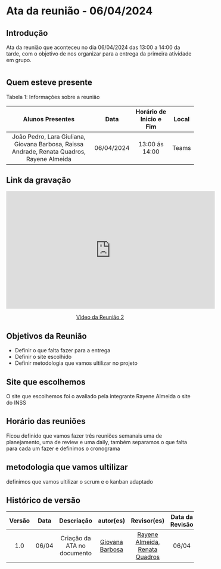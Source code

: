# Ata da reunião - 06/04/2024

## Introdução
Ata da reunião que aconteceu no dia 06/04/2024 das 13:00 a 14:00 da tarde, com o objetivo de nos organizar para a entrega da primeira atividade em grupo.

#

## Quem esteve presente

Tabela 1: Informações sobre a reunião

| Alunos Presentes       | Data | Horário de Inicio e Fim                                 | Local            |
| :--------: | :----: | :--------------------:                    | :---------------: |
| João Pedro, Lara Giuliana, Giovana Barbosa, Raissa Andrade, Renata Quadros, Rayene Almeida |  06/04/2024   | 13:00 ás 14:00                    | Teams  | 

## Link da gravação

<p style="text-align: center"><iframe width="560" height="315" src="https://www.youtube.com/embed/nnG9pj5iA1I" title="YouTube video player" frameborder="0" allow="accelerometer; autoplay; clipboard-write; encrypted-media; gyroscope; picture-in-picture; web-share" referrerpolicy="strict-origin-when-cross-origin" allowfullscreen></iframe></p>
<p style="text-align: center"><a href="https://youtu.be/nnG9pj5iA1I" target="blanket">Vídeo da Reunião 2</a></p>

## Objetivos da Reunião

- Definir o que falta fazer para a entrega
- Definir o site escolhido
- Definir metodologia que vamos ultilizar no projeto

## Site que escolhemos
 O site que escolhemos foi o avaliado pela integrante Rayene Almeida o site do INSS
   
## Horário das reuniões
Ficou definido que vamos fazer três reuniões semanais uma de planejamento, uma de review e uma daily, também separamos o que falta para cada um fazer e definimos o cronograma 

## metodologia que vamos ultilizar
definimos que vamos ultilizar o scrum e o kanban adaptado

## Histórico de versão
|                            Versão                             |              Data               |                    Descriação                     | autor(es)           |  Revisor(es)          |Data da Revisão|
| :----------------------------------------------------------: | :-------------------------------: | :-------------------------------------------------: | :-------------------------------: |  :-------------------------------: | :-------------------------------: |
| 1.0 |  06/04  | Criação da ATA no documento |[Giovana Barbosa ](https://github.com/gio221)|[Rayene Almeida](https://github.com/rayenealmeida), [Renata Quadros](https://github.com/Renatinha28)|06/04